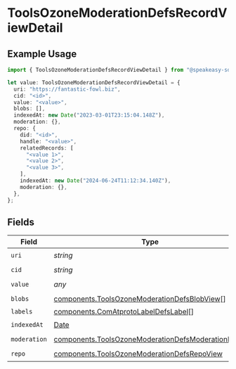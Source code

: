 # ToolsOzoneModerationDefsRecordViewDetail

## Example Usage

```typescript
import { ToolsOzoneModerationDefsRecordViewDetail } from "@speakeasy-sdks/bluesky/models/components";

let value: ToolsOzoneModerationDefsRecordViewDetail = {
  uri: "https://fantastic-fowl.biz",
  cid: "<id>",
  value: "<value>",
  blobs: [],
  indexedAt: new Date("2023-03-01T23:15:04.148Z"),
  moderation: {},
  repo: {
    did: "<id>",
    handle: "<value>",
    relatedRecords: [
      "<value 1>",
      "<value 2>",
      "<value 3>",
    ],
    indexedAt: new Date("2024-06-24T11:12:34.140Z"),
    moderation: {},
  },
};
```

## Fields

| Field                                                                                                                      | Type                                                                                                                       | Required                                                                                                                   | Description                                                                                                                |
| -------------------------------------------------------------------------------------------------------------------------- | -------------------------------------------------------------------------------------------------------------------------- | -------------------------------------------------------------------------------------------------------------------------- | -------------------------------------------------------------------------------------------------------------------------- |
| `uri`                                                                                                                      | *string*                                                                                                                   | :heavy_check_mark:                                                                                                         | N/A                                                                                                                        |
| `cid`                                                                                                                      | *string*                                                                                                                   | :heavy_check_mark:                                                                                                         | N/A                                                                                                                        |
| `value`                                                                                                                    | *any*                                                                                                                      | :heavy_check_mark:                                                                                                         | N/A                                                                                                                        |
| `blobs`                                                                                                                    | [components.ToolsOzoneModerationDefsBlobView](../../models/components/toolsozonemoderationdefsblobview.md)[]               | :heavy_check_mark:                                                                                                         | N/A                                                                                                                        |
| `labels`                                                                                                                   | [components.ComAtprotoLabelDefsLabel](../../models/components/comatprotolabeldefslabel.md)[]                               | :heavy_minus_sign:                                                                                                         | N/A                                                                                                                        |
| `indexedAt`                                                                                                                | [Date](https://developer.mozilla.org/en-US/docs/Web/JavaScript/Reference/Global_Objects/Date)                              | :heavy_check_mark:                                                                                                         | N/A                                                                                                                        |
| `moderation`                                                                                                               | [components.ToolsOzoneModerationDefsModerationDetail](../../models/components/toolsozonemoderationdefsmoderationdetail.md) | :heavy_check_mark:                                                                                                         | N/A                                                                                                                        |
| `repo`                                                                                                                     | [components.ToolsOzoneModerationDefsRepoView](../../models/components/toolsozonemoderationdefsrepoview.md)                 | :heavy_check_mark:                                                                                                         | N/A                                                                                                                        |